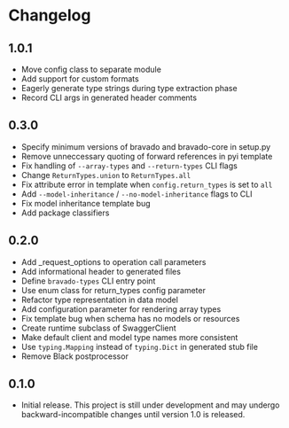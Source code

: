 # Changelog

## 1.0.1

- Move config class to separate module
- Add support for custom formats
- Eagerly generate type strings during type extraction phase
- Record CLI args in generated header comments

## 0.3.0

- Specify minimum versions of bravado and bravado-core in setup.py
- Remove unneccessary quoting of forward references in pyi template
- Fix handling of `--array-types` and `--return-types` CLI flags
- Change `ReturnTypes.union` to `ReturnTypes.all`
- Fix attribute error in template when `config.return_types` is set to `all`
- Add `--model-inheritance` / `--no-model-inheritance` flags to CLI
- Fix model inheritance template bug
- Add package classifiers

## 0.2.0

- Add _request_options to operation call parameters
- Add informational header to generated files
- Define `bravado-types` CLI entry point
- Use enum class for return_types config parameter
- Refactor type representation in data model
- Add configuration parameter for rendering array types
- Fix template bug when schema has no models or resources
- Create runtime subclass of SwaggerClient
- Make default client and model type names more consistent
- Use `typing.Mapping` instead of `typing.Dict` in generated stub file
- Remove Black postprocessor

## 0.1.0

- Initial release. This project is still under development and may undergo
backward-incompatible changes until version 1.0 is released.

